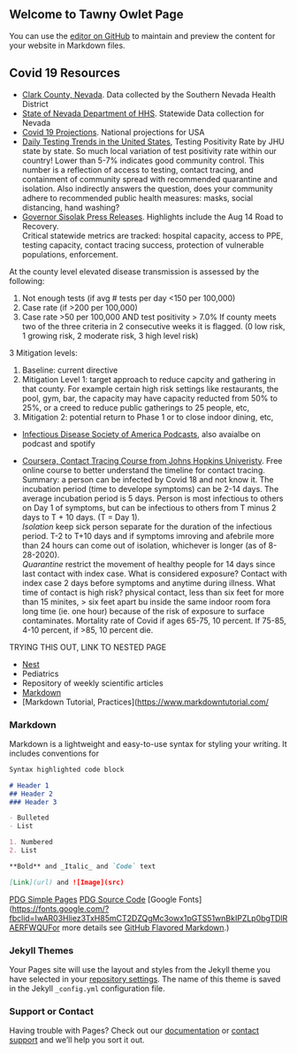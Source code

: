 ## Welcome to Tawny Owlet Page

You can use the [editor on GitHub](https://github.com/tawnyowlet/main/edit/gh-pages/index.md) to maintain and preview the content for your website in Markdown files.
## Covid 19 Resources
- [Clark County, Nevada](https://www.southernnevadahealthdistrict.org/coronavirus#cases). Data collected by the Southern Nevada Health District
- [State of Nevada Department of HHS](https://app.powerbigov.us/view?r=eyJrIjoiMjA2ZThiOWUtM2FlNS00MGY5LWFmYjUtNmQwNTQ3Nzg5N2I2IiwidCI6ImU0YTM0MGU2LWI4OWUtNGU2OC04ZWFhLTE1NDRkMjcwMzk4MCJ9). Statewide Data collection for Nevada
- [Covid 19 Projections](https://covid19.healthdata.org/united-states-of-america).  National projections for USA
- [Daily Testing Trends in the United States](https://coronavirus.jhu.edu/testing/individual-states?fbclid=IwAR02lG-1TMD6qsQ8zJ1-sMgdR-NbrN5K2R80Few3Wpe1M3Hz7TsndHTLBeoWhenever), Testing Positivity Rate by JHU state by state.   So much local variation of test positivity rate within our country! Lower than 5-7% indicates good community control.  This number is a reflection of access to testing, contact tracing, and containment of community spread with recommended quarantine and isolation. Also indirectly answers the question, does your community adhere to recommended public health measures: masks, social distancing, hand washing?
- [Governor Sisolak Press Releases](https://nvhealthresponse.nv.gov/news-resources/press-releases/).  Highlights include the Aug 14 Road to Recovery.  
Critical statewide metrics are tracked: hospital capacity, access to PPE, testing capacity, contact tracing success, protection of vulnerable populations, enforcement.  

At the county level elevated disease transmission is assessed by the following: 
1. Not enough tests (if avg # tests per day <150 per 100,000)
2. Case rate (if >200 per 100,000)
3. Case rate >50 per 100,000 AND test positivity > 7.0%
If county meets two of the three criteria in 2 consecutive weeks it is flagged. (0 low risk, 1 growing risk, 2 moderate risk, 3 high level risk)

3 Mitigation levels: 
1. Baseline: current directive
2. Mitigation Level 1: target approach to reduce capcity and gathering in that county.  For example certain high risk settings like restaurants, the pool, gym, bar, the capacity may have capacity reducted from 50% to 25%, or a creed to reduce public gatherings to 25 people, etc, 
3. Mitigation 2: potential return to Phase 1 or to close indoor dining, etc,

- [Infectious Disease Society of America Podcasts](https://www.idsociety.org/Podcasts/), also avaialbe on podcast and spotify

- [Coursera, Contact Tracing Course from Johns Hopkins Univeristy](https://www.coursera.org/learn/covid-19-contact-tracing).  Free online course to better understand the timeline for contact tracing. Summary: a person can be infected by Covid 18 and not know it.  The incubation period (time to develope symptoms) can be 2-14 days.  The average incubation period is 5 days.  Person is most infectious to others on Day 1 of symptoms, but can be infectious to others from T minus 2 days to T + 10 days. (T = Day 1).  
_Isolation_ keep sick person separate for the duration of the infectious period.  T-2 to T+10 days and if symptoms imroving and afebrile more than 24 hours can come out of isolation, whichever is longer (as of 8-28-2020).  
_Quarantine_ restrict the movement of healthy people for 14 days since last contact with index case.  What is considered exposure?  Contact with index case 2 days before symptoms and anytime during illness.  What time of contact is high risk? physical contact, less than six feet for more than 15 minites, > six feet apart bu inside the same indoor room fora long time (ie. one hour) because of the risk of exposure to surface contaminates.  Mortality rate of Covid if ages 65-75, 10 percent.  If  75-85, 4-10 percent, if >85, 10 percent die.

TRYING THIS OUT, LINK TO NESTED PAGE
- [Nest](https://tawnyowlet.github.io/nest/index.html)
- Pediatrics
- Repository of weekly scientific articles
- [Markdown](https://github.com/tchapi/markdown-cheatsheet)
- [Markdown Tutorial, Practices](https://www.markdowntutorial.com/

### Markdown

Markdown is a lightweight and easy-to-use syntax for styling your writing. It includes conventions for

```markdown
Syntax highlighted code block

# Header 1
## Header 2
### Header 3

- Bulleted
- List

1. Numbered
2. List

**Bold** and _Italic_ and `Code` text

[Link](url) and ![Image](src)
``` 

[PDG Simple Pages](https://pdg137.github.io/simple-pages/pages/example/?fbclid=IwAR3cimBq6KdUihmAzqIduCS_XNQHvOxlJWmo3qQvQUdlzTnWvJYQDrRu930)
[PDG Source Code](https://raw.githubusercontent.com/pdg137/simple-pages/master/pages/example/index.md?fbclid=IwAR3cimBq6KdUihmAzqIduCS_XNQHvOxlJWmo3qQvQUdlzTnWvJYQDrRu930)
[Google Fonts](https://fonts.google.com/?fbclid=IwAR03Hliez3TxH85mCT2DZQgMc3owx1pGTS51wnBkIPZLp0bgTDlRAERFWQUFor more details see [GitHub Flavored Markdown](https://guides.github.com/features/mastering-markdown/).)

### Jekyll Themes

Your Pages site will use the layout and styles from the Jekyll theme you have selected in your [repository settings](https://github.com/tawnyowlet/main/settings). The name of this theme is saved in the Jekyll `_config.yml` configuration file.

### Support or Contact

Having trouble with Pages? Check out our [documentation](https://docs.github.com/categories/github-pages-basics/) or [contact support](https://github.com/contact) and we’ll help you sort it out.
